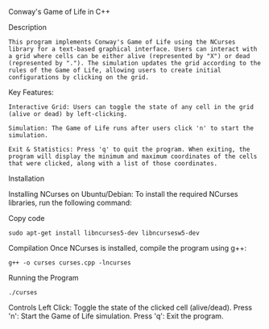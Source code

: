 Conway's Game of Life in C++

Description

    This program implements Conway's Game of Life using the NCurses library for a text-based graphical interface. Users can interact with a grid where cells can be either alive (represented by "X") or dead (represented by "."). The simulation updates the grid according to the rules of the Game of Life, allowing users to create initial configurations by clicking on the grid.
    
Key Features:

    Interactive Grid: Users can toggle the state of any cell in the grid (alive or dead) by left-clicking.

    Simulation: The Game of Life runs after users click 'n' to start the simulation. 

    Exit & Statistics: Press 'q' to quit the program. When exiting, the program will display the minimum and maximum coordinates of the cells that were clicked, along with a list of those coordinates.

Installation

Installing NCurses on Ubuntu/Debian:
To install the required NCurses libraries, run the following command:


Copy code

    sudo apt-get install libncurses5-dev libncursesw5-dev

Compilation
Once NCurses is installed, compile the program using g++:

    g++ -o curses curses.cpp -lncurses

Running the Program

    ./curses

Controls
Left Click: Toggle the state of the clicked cell (alive/dead).
Press 'n': Start the Game of Life simulation.
Press 'q': Exit the program.

